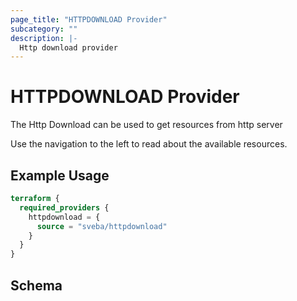 ```yaml
---
page_title: "HTTPDOWNLOAD Provider"
subcategory: ""
description: |-
  Http download provider
---
```


# HTTPDOWNLOAD Provider

The Http Download can be used to get resources from http server 

Use the navigation to the left to read about the available resources.

## Example Usage

```terraform
terraform {
  required_providers {
    httpdownload = {
      source = "sveba/httpdownload"
    }
  }
}
```

<!-- schema generated by tfplugindocs -->
## Schema
